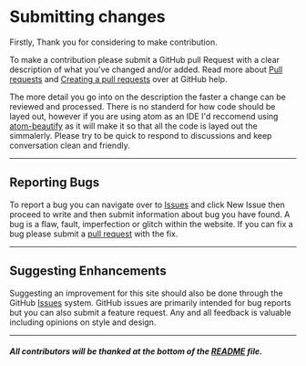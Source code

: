Submitting changes
==================

Firstly, Thank you for considering to make contribution.

To make a contribution please submit a GitHub pull Request with a clear description of what you've changed and/or added. Read more about [Pull requests](https://help.github.com/pull-requests/) and [Creating a pull requests](https://help.github.com/en/articles/creating-a-pull-request) over at GitHub help.

The more detail you go into on the description the faster a change can be reviewed and processed. There is no standerd for how code should be layed out, however if you are using atom as an IDE I'd reccomend using [atom-beautify](https://atom.io/packages/atom-beautify) as it will make it so that all the code is layed out the simmalerly. Please try to be quick to respond to discussions and keep conversation clean and friendly.
___
## Reporting Bugs

To report a bug you can navigate over to [Issues](https://github.com/CallumBaston/CallumBaston.github.io/issues) and click New Issue then proceed to write and then submit information about bug you have found. A bug is a flaw, fault, imperfection or glitch within the website. If you can fix a bug please submit a [pull request](https://help.github.com/pull-requests/) with the fix.
___
## Suggesting Enhancements

Suggesting an improvement for this site should also be done through the GitHub [Issues](https://github.com/CallumBaston/CallumBaston.github.io/issues) system. GitHub issues are primarily intended for bug reports but you can also submit a feature request. Any and all feedback is valuable including opinions on style and design.
___
##### All contributors will be thanked at the bottom of the [README](https://github.com/CallumBaston/CallumBaston.github.io/blob/master/README.md) file.
